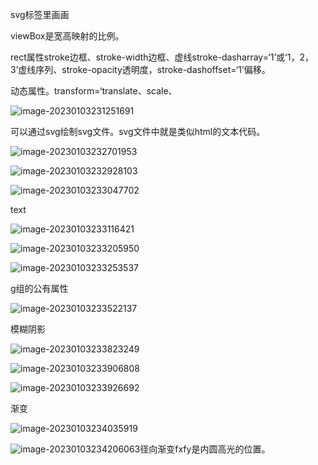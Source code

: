 svg标签里画画

viewBox是宽高映射的比例。

rect属性stroke边框、stroke-width边框、虚线stroke-dasharray=‘1’或‘1，2，3’虚线序列、stroke-opacity透明度，stroke-dashoffset=‘1’偏移。

动态属性。transform=‘translate、scale、

![image-20230103231251691](D:\tplmydata\tplmydoc\文档图片\image-20230103231251691.png)



可以通过svg绘制svg文件。svg文件中就是类似html的文本代码。

![image-20230103232701953](D:\tplmydata\tplmydoc\文档图片\image-20230103232701953.png)

![image-20230103232928103](D:\tplmydata\tplmydoc\文档图片\image-20230103232928103.png)

![image-20230103233047702](D:\tplmydata\tplmydoc\文档图片\image-20230103233047702.png)

text

![image-20230103233116421](D:\tplmydata\tplmydoc\文档图片\image-20230103233116421.png)

![image-20230103233205950](D:\tplmydata\tplmydoc\文档图片\image-20230103233205950.png)

![image-20230103233253537](D:\tplmydata\tplmydoc\文档图片\image-20230103233253537.png)

g组的公有属性

![image-20230103233522137](D:\tplmydata\tplmydoc\文档图片\image-20230103233522137.png)

模糊阴影

![image-20230103233823249](D:\tplmydata\tplmydoc\文档图片\image-20230103233823249.png)

![image-20230103233906808](D:\tplmydata\tplmydoc\文档图片\image-20230103233906808.png)

![image-20230103233926692](D:\tplmydata\tplmydoc\文档图片\image-20230103233926692.png)

渐变

![image-20230103234035919](D:\tplmydata\tplmydoc\文档图片\image-20230103234035919.png)

![image-20230103234206063](D:\tplmydata\tplmydoc\文档图片\image-20230103234206063.png)径向渐变fxfy是内圆高光的位置。